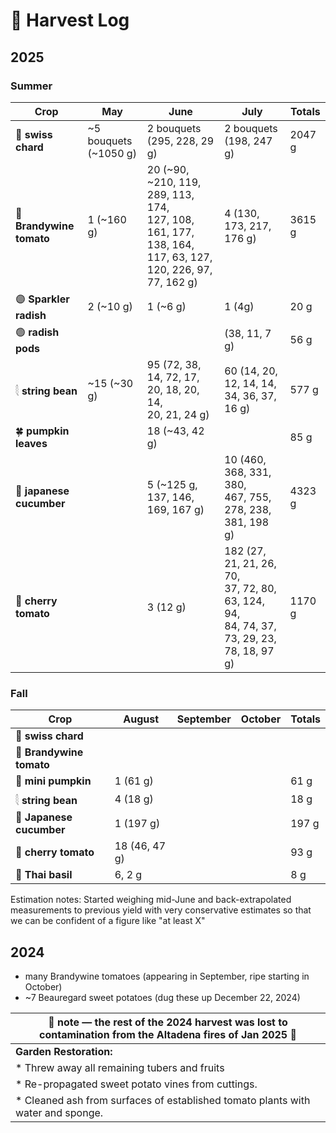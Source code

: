 # 🧺 Harvest Log

## 2025

### Summer 

| Crop     | **May**                                  | **June**     |**July**     | **Totals** |
|--------------------------------------|----------|-------------|-------------|--------------|
| 🥬 **swiss chard**   |     ~5 bouquets (~1050 g)|  2 bouquets (295, 228, 29 g)     | 2 bouquets (198, 247 g) | 2047 g | 
| 🍅 **Brandywine tomato** | 1 (~160 g)               |     20 (~90, ~210, 119, 289, 113, 174, </br> 127, 108, 161, 177, 138, 164, 117, 63, 127, 120, 226, 97, 77, 162 g)   | 4 (130, 173, 217, 176 g)  | 3615 g |
| 🟣 **Sparkler radish**   | 2   (~10 g)            |     1 (~6 g)    | 1 (4g) |  20 g |
| 🟢 **radish pods**   |        |        | (38, 11, 7 g) |  56 g |
| 𓇛 **string bean**     |   ~15 (~30 g)             |      95 (72, 38, 14, 72, 17, 20, 18, 20, 14, </br> 20, 21, 24 g)    | 60 (14, 20, 12, 14, 14, 34, 36, 37, 16 g) | 577 g |
| 🍀 **pumpkin leaves**            |             |     18 (~43, 42 g)      |  |  85 g |
| 🥒 **japanese cucumber**            |             |     5 (~125 g, 137, 146, 169, 167 g)      | 10 (460, 368, 331, 380, </br> 467, 755, 278, 238, 381, 198 g)  | 4323 g |  
| 🍒 **cherry tomato**            |             |     3 (12 g)      | 182 (27, 21, 21, 26, 70, </br> 37, 72, 80, 63, 124, 94, </br> 84, 74, 37, 73, 29, 23, 78, 18, 97 g)  | 1170 g |

### Fall

| Crop     | **August**                                  | **September**     |**October**     | **Totals** |
|--------------------------------------|----------|-------------|-------------|--------------|
| 🥬 **swiss chard**   |     |       |  |  | 
| 🍅 **Brandywine tomato** |               |       |  |  |
| 🎃 **mini pumpkin**   |     1 (61 g)        |         |  |  61 g |
| 𓇛 **string bean**  |      4 (18 g)        |          |  | 18 g |
| 🥒 **Japanese cucumber**   |     1 (197 g)        |           |   | 197 g |  
| 🍒 **cherry tomato**  |    18 (46, 47 g)         |           |   | 93 g |
| 🌿 **Thai basil**  |       6, 2 g      |           |   | 8 g |

Estimation notes: Started weighing mid-June and back-extrapolated measurements to previous yield with very conservative estimates so that we can be confident of a figure like "at least X"

## 2024

* many Brandywine tomatoes (appearing in September, ripe starting in October)
* ~7 Beauregard sweet potatoes (dug these up December 22, 2024)
  


|🚒  note — the rest of the 2024 harvest was lost to contamination from the Altadena fires of Jan 2025 🚒| 
|----------------------------------------------------------------------------------------------------|
|  **Garden Restoration:**                                                                           |
| * Threw away all remaining tubers and fruits                                                       |
| * Re-propagated sweet potato vines from cuttings.                                                  |
| * Cleaned ash from surfaces of established tomato plants with water and sponge.                    |
